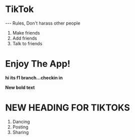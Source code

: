 # TikTok
--- Rules, Don't harass other people


1. Make friends
2. Add friends
3. Talk to friends

# Enjoy The App!

**hi its f1 branch...checkin in**

**New bold text** 

# NEW HEADING FOR TIKTOKS

1. Dancing
2. Posting
3. Sharing

